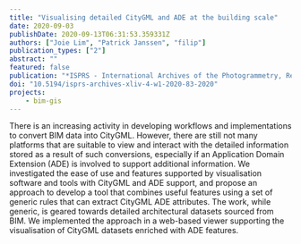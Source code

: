 ```yaml
---
title: "Visualising detailed CityGML and ADE at the building scale"
date: 2020-09-03
publishDate: 2020-09-13T06:31:53.359331Z
authors: ["Joie Lim", "Patrick Janssen", "filip"]
publication_types: ["2"]
abstract: ""
featured: false
publication: "*ISPRS - International Archives of the Photogrammetry, Remote Sensing and Spatial Information Sciences*"
doi: "10.5194/isprs-archives-xliv-4-w1-2020-83-2020"
projects:
    - bim-gis
---
```


There is an increasing activity in developing workflows and implementations to convert BIM data into CityGML. However, there are still not many platforms that are suitable to view and interact with the detailed information stored as a result of such conversions, especially if an Application Domain Extension (ADE) is involved to support additional information. We investigated the ease of use and features supported by visualisation software and tools with CityGML and ADE support, and propose an approach to develop a tool that combines useful features using a set of generic rules that can extract CityGML ADE attributes. The work, while generic, is geared towards detailed architectural datasets sourced from BIM. We implemented the approach in a web-based viewer supporting the visualisation of CityGML datasets enriched with ADE features.
